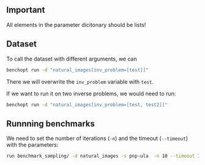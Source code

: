 


## Important

All elements in the parameter dicitonary should be lists!


## Dataset

To call the dataset with different arguments, we can
```bash
benchopt run -d "natural_images[inv_problem=[test]]"
```

There we will overwrite the `inv_problem` variable with `test`.

If we want to run it on two inverse problems, we would need to run:
```bash
benchopt run -d "natural_images[inv_problem=[test, test2]]"
```


## Runnning benchmarks

We need to set the number of iterations (`-n`) and the timeout (`--timeout`) with the parameters:
```bash
run benchmark_sampling/ -d natural_images -s pnp-ula  -n 10 --timeout 10000
```

